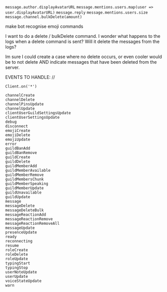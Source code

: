 `message.author.displayAvatarURL`
`message.mentions.users.map(user => user.displayAvatarURL)`
`message.reply`
`message.mentions.users.size`
`message.channel.bulkDelete(amount)`

make bot recognise emoji commands

I want to do a delete / bulkDelete command.
I wonder what happens to the logs when a delete command is sent? Will it delete the messages from the logs?

Im sure I could create a case where no delete occurs, or even cooler would be to not delete AND indicate messages that have been deleted from the server.

EVENTS TO HANDLE: //

```
Client.on('*')

channelCreate
channelDelete
channelPinsUpdate
channelUpdate
clientUserGuildSettingsUpdate
clientUserSettingsUpdate
debug
disconnect
emojiCreate
emojiDelete
emojiUpdate
error
guildBanAdd
guildBanRemove
guildCreate
guildDelete
guildMemberAdd
guildMemberAvailable
guildMemberRemove
guildMembersChunk
guildMemberSpeaking
guildMemberUpdate
guildUnavailable
guildUpdate
message
messageDelete
messageDeleteBulk
messageReactionAdd
messageReactionRemove
messageReactionRemoveAll
messageUpdate
presenceUpdate
ready
reconnecting
resume
roleCreate
roleDelete
roleUpdate
typingStart
typingStop
userNoteUpdate
userUpdate
voiceStateUpdate
warn

```
